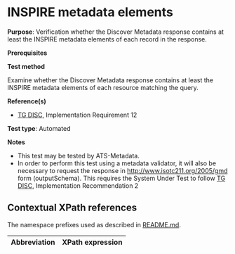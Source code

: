 # INSPIRE metadata elements

**Purpose**: Verification whether the Discover Metadata response contains at least the INSPIRE metadata elements of each record in the response.

**Prerequisites**

**Test method**

Examine whether the Discover Metadata response contains at least the INSPIRE metadata elements of each resource matching the query.

**Reference(s)**

* [TG DISC](README.md#ref_TG_DISC), Implementation Requirement 12


**Test type**: Automated

**Notes**

* This test may be tested by ATS-Metadata.
* In order to perform this test using a metadata validator, it will also be necessary to request the response in http://www.isotc211.org/2005/gmd form (outputSchema). This requires the System Under Test to follow [TG DISC](README.md#ref_TG_DISC), Implementation Recommendation 2

## Contextual XPath references

The namespace prefixes used as described in [README.md](README.md#namespaces).

Abbreviation                                               |  XPath expression
---------------------------------------------------------- | -------------------------------------------------------------------------
